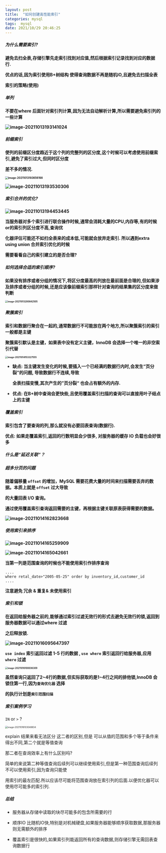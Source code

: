 ```yaml
---
layout: post
title:  "如何创建高性能索引"
categories: mysql
tags:  mysql
date: 2021/10/29 20:46:25
---
```





##### **为什么需要索引?**

**避免去扫全表,存储引擎先走索引找到对应值,然后根据索引记录找到对应的数据行.**

**优点的话,因为索引使用B+树结构 使得查询数据不再是随机IO,且避免去扫描全表**

**索引的策略(使用)**

##### **单列**

**不要在where 后面针对索引列计算,因为无法自动解析计算,所以需要避免索引列的一些计算**

**![image-20211013193141024](https://cdn.jsdelivr.net/gh/ChengKeJ/pic@master/img/image-20211013193141024.png )**

<!--more-->

##### **前缀索引** 

**使列的前缀区分度趋近于这个列的完整列的区分度,这个时候可以考虑使用前缀索引,避免了索引过大,但同时区分度**

**差不多的情况.**

**<img src="https://cdn.jsdelivr.net/gh/ChengKeJ/pic@master/img/image-20211013193656198.png" alt="image-20211013193656198" style="zoom:60%;" />**

**![image-20211013193530306](https://cdn.jsdelivr.net/gh/ChengKeJ/pic@master/img/image-20211013193530306.png)**

##### **索引合并的优化?**

**![image-20211013194453445](https://cdn.jsdelivr.net/gh/ChengKeJ/pic@master/img/image-20211013194453445.png)**

**当服务器对多个索引进行联合操作时候,通常会消耗大量的CPU,内存等,有的时候or的索引列区分度不高,查询优**

**化器评估可能还不如扫全表来的成本低,可能就会放弃走索引. 所以遇到extra using union 合并索引优化的时候** 

**需要看看自己的索引建立的是否合理?**

##### **如何选择合适的索引顺序?**

**如果没有排序或者分组的情况下,将区分度最高的列放在最前面是合理的,但如果涉及排序或者分组的时候,还是应该像前缀索引那样针对查询的结果集的区分度来做判断**

**<img src="https://cdn.jsdelivr.net/gh/ChengKeJ/pic@master/img/image-20211013200842505.png" alt="image-20211013200842505" style="zoom:50%;" />**

##### **聚簇索引**

**索引和数据行聚合在一起的,通常数据行不可能放在两个地方,所以聚簇索引的索引一般都是主键**

**聚簇索引默认是主键，如果表中没有定义主键，InnoDB 会选择一个唯一的非空索引代替**

**<img src="https://cdn.jsdelivr.net/gh/ChengKeJ/pic@master/img/image-20211014153327555.png" alt="image-20211014153327555" style="zoom:50%;" />**

* **缺点:  当主键发生变化的时候,要插入一个已经满的数据行内时,会发生“页分裂”的问题, 导致数据行不连续,导致**

  **全表扫描变慢,其次产生的”页分裂“ 也会占有额外的内存.**

* **优点: 在B+树中查询会更快些,且使用覆盖索引扫描的查询可以直接用叶子结点上的主键**

##### **覆盖索引**

**索引包含了要查询的列,那么就没有必要回表查询(数据行).**

**优点: 如果走覆盖索引,返回的行数明显会少很多, 对服务器的缓存 IO 负载也会好很多**

##### **什么是“延迟关联“？**

##### **超多分页的问题**

**随着偏移量 `offset` 的增加，MySQL 需要花费大量的时间来扫描需要丢弃的数据。本质上就是 `offset` 过大导致**

**的大量回表 I/O 查询。**

**通过使用覆盖索引查询返回需要的主键，再根据主键关联原表获得需要的数据。** 

**![image-20211014162823668](https://cdn.jsdelivr.net/gh/ChengKeJ/pic@master/img/image-20211014162823668.png)**

##### **使用索引来排序**

**![image-20211014165259909](https://cdn.jsdelivr.net/gh/ChengKeJ/pic@master/img/image-20211014165259909.png)**

**![image-20211014165042661](https://cdn.jsdelivr.net/gh/ChengKeJ/pic@master/img/image-20211014165042661.png)**

**当第一列是范围查询的时候也不能使用索引作排序查询**

```mysql
....
where retal_date>"2005-05-25" order by inventory_id,customer_id
....
```

**注意避免 冗余 & 重复&  未使用索引**

##### **索引和锁**

**在返回给服务器之前的,能够通过索引过滤无效行的形式去避免无效行的锁,返回到服务器数据可以通过where 过滤**

**之后释放锁.**

**![image-20211016095647397](https://cdn.jsdelivr.net/gh/ChengKeJ/pic@master/img/image-20211016095647397.png)**

**`use index` 索引返回过滤 1-5 行的数据 , `use where` 索引返回行给服务器,应用 `where` 过滤**

**<img src="https://cdn.jsdelivr.net/gh/ChengKeJ/pic@master/img/image-20211016100036309.png" alt="image-20211016100036309" style="zoom:50%;" />**

**虽然查询只返回了2~4行的数据,但实际获取的是1~4行之间的排他锁,InnoDB 会锁住第一行,因为`查询优化器` 选择**

**的执行计划是`索引范围扫描`**

##### 索引案例学习

`IN` or `>` ?  

<img src="https://cdn.jsdelivr.net/gh/ChengKeJ/pic@master/img/image-20211016103048834.png" alt="image-20211016103048834" style="zoom:50%;" />

explain 结果来看无法区分 这二者的区别,但是 可以从值的范围和多个等于条件来得出不同,第二个就是等值查询

那二者在查询效率上有什么区别吗?

简单的来说第二种等值查询后续列可以继续使用索引,但是第一种范围查询后续列不可以使用索引,因为查询只能使

用索引的最左匹配.所以应该尽可能将范围查询放在索引列的后面.以便优化器可以使用尽可能多的索引列.

##### 总结

* 服务器从存储中读取的块尽可能多的包含所需要的行

* 顺序IO 比随机IO快,特别是对机械硬盘,如果服务器能够顺序获取数据,那服务器则无需额外的排序
* 覆盖索引是很快的,如果索引列能返回所有的查询数据,则存储引擎无需回表查询数据行
